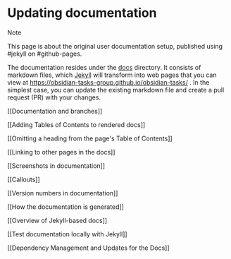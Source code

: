 # Updating documentation

> [!Note]
> This page is about the original user documentation setup, published using #jekyll on #github-pages.

The documentation resides under the [docs](https://github.com/obsidian-tasks-group/obsidian-tasks/blob/main/docs) directory.
It consists of markdown files, which [Jekyll](https://jekyllrb.com/) will transform into web pages that you can view at <https://obsidian-tasks-group.github.io/obsidian-tasks/> .
In the simplest case, you can update the existing markdown file and create a pull request (PR) with your changes.

[[Documentation and branches]]

[[Adding Tables of Contents to rendered docs]]

[[Omitting a heading from the page's Table of Contents]]

[[Linking to other pages in the docs]]

[[Screenshots in documentation]]

[[Callouts]]

[[Version numbers in documentation]]

[[How the documentation is generated]]

[[Overview of Jekyll-based docs]]

[[Test documentation locally with Jekyll]]

[[Dependency Management and Updates for the Docs]]
